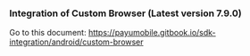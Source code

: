 
### Integration of Custom Browser (Latest version 7.9.0)

Go to this document:
https://payumobile.gitbook.io/sdk-integration/android/custom-browser
